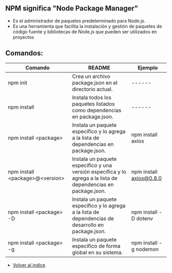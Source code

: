 ## NPM significa "Node Package Manager"

- Es el administrador de paquetes predeterminado para Node.js.
- Es una herramienta que facilita la instalación y gestión de paquetes de código fuente y bibliotecas de Node.js que pueden ser utilizados en proyectos

## Comandos:

| Comando                                     | README                                                                                                         | Ejemplo                 |
|---------------------------------------------|----------------------------------------------------------------------------------------------------------------|-------------------------|
| npm init                                    | Crea un archivo package.json en el directorio actual.                                                          | ------                  |
| npm install                                 | Instala todos los paquetes listados como dependencias en package.json.                                         | ------                  |
| npm install &lt;package&gt;                 | Instala un paquete específico y lo agrega a la lista de dependencias en package.json.                          | npm install axios       |
| npm install &lt;package&gt;@&lt;version&gt; | Instala un paquete específico y una versión específica y lo agrega a la lista de dependencias en package.json. | npm install axios@0.8.0 |
| npm install &lt;package&gt; -D              | Instala un paquete específico y lo agrega a la lista de dependencias de desarrollo en package.json.            | npm install -D dotenv   |
| npm install &lt;package&gt; -g              | Instala un paquete específico de forma global en su sistema.                                                   | npm install -g nodemon  |

 - [Volver al indice](../../README.md)